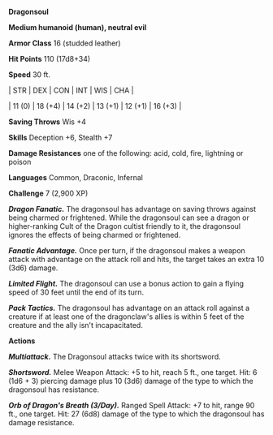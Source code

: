 **Dragonsoul**

**Medium humanoid (human), neutral evil**

**Armor Class** 16 (studded leather)

**Hit Points** 110 (17d8+34)

**Speed** 30 ft.

|   STR   |   DEX   |   CON   |   INT   |   WIS   |   CHA   |
  
| 11 (0) | 18 (+4) | 14 (+2) | 13 (+1) | 12 (+1) | 16 (+3) |

**Saving Throws** Wis +4

**Skills** Deception +6, Stealth +7

**Damage Resistances** one of the following: acid, cold, fire, lightning or poison

**Languages** Common, Draconic, Infernal

**Challenge** 7 (2,900 XP)

***Dragon Fanatic.*** The dragonsoul has advantage on saving throws against being charmed or frightened. While the dragonsoul can see a dragon or higher-ranking Cult of the Dragon cultist friendly to it, the dragonsoul ignores the effects of being charmed or frightened.

***Fanatic Advantage.*** Once per turn, if the dragonsoul makes a weapon attack with advantage on the attack roll and hits, the target takes an extra 10 (3d6) damage.

***Limited Flight.*** The dragonsoul can use a bonus action to gain a flying speed of 30 feet until the end of its turn.

***Pack Tactics.*** The dragonsoul has advantage on an attack roll against a creature if at least one of the dragonclaw's allies is within 5 feet of the creature and the ally isn't incapacitated.

**Actions**

***Multiattack.*** The Dragonsoul attacks twice with its shortsword.

***Shortsword.*** Melee Weapon Attack: +5 to hit, reach 5 ft., one target. Hit: 6 (1d6 + 3) piercing damage plus 10 (3d6) damage of the type to which the dragonsoul has resistance.

***Orb of Dragon's Breath (3/Day).*** Ranged Spell Attack: +7 to hit, range 90 ft., one target. Hit: 27 (6d8) damage of the type to which the dragonsoul has damage resistance.

